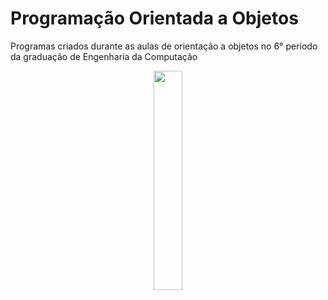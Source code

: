 
# Programação Orientada a Objetos

Programas criados durante as aulas de orientação a objetos no 6° período da graduação de Engenharia da Computação  
  
  
  
  
<p align=center>
        <img src="https://portal1.iff.edu.br/reitoria/diretorias-sistemicas/diretoria-de-comunicacao/assinatura-visual/png-horiz-bom-jesus.png" width=30%>
</p>



